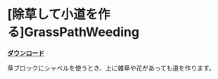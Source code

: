 # [除草して小道を作る]GrassPathWeeding

[**ダウンロード**](https://github.com/eyeq/mod-1.11.2-GrassPathWeeding/releases/download/1.0/1.11.2-GrassPathWeeding-1.0.jar)

草ブロックにシャベルを使うとき、上に雑草や花があっても道を作ります。  
